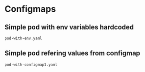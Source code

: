 # Configmaps

## Simple pod with env variables hardcoded

`pod-with-env.yaml`

## Simple pod refering values from configmap

`pod-with-configmap1.yaml`
